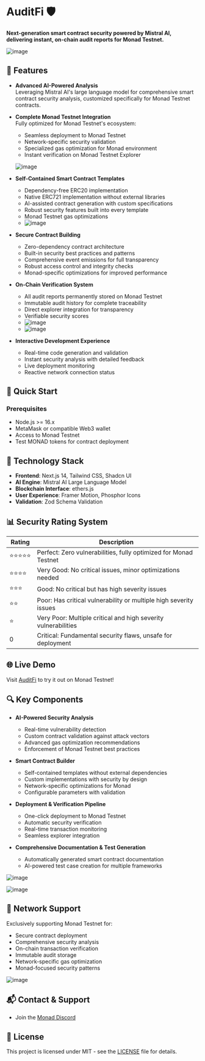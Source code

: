 # AuditFi 🛡️

**Next-generation smart contract security powered by Mistral AI, delivering instant, on-chain audit reports for Monad Testnet.**

![image](https://github.com/user-attachments/assets/d8700be0-fa2e-4001-bb43-f58f381d1e77)

## 🌟 Features

- **Advanced AI-Powered Analysis**  
  Leveraging Mistral AI's large language model for comprehensive smart contract security analysis, customized specifically for Monad Testnet contracts.

- **Complete Monad Testnet Integration**  
  Fully optimized for Monad Testnet's ecosystem:
  - Seamless deployment to Monad Testnet
  - Network-specific security validation
  - Specialized gas optimization for Monad environment
  - Instant verification on Monad Testnet Explorer
  
  ![image](https://github.com/user-attachments/assets/139dacac-ac70-4307-aa1a-63489c578bb3)

- **Self-Contained Smart Contract Templates**
  - Dependency-free ERC20 implementation
  - Native ERC721 implementation without external libraries
  - AI-assisted contract generation with custom specifications
  - Robust security features built into every template
  - Monad Testnet gas optimizations
  - ![image](https://github.com/user-attachments/assets/40d44ec8-6fc9-45ae-b397-a8da6778187e)

- **Secure Contract Building**
  - Zero-dependency contract architecture
  - Built-in security best practices and patterns
  - Comprehensive event emissions for full transparency
  - Robust access control and integrity checks
  - Monad-specific optimizations for improved performance

- **On-Chain Verification System**  
  - All audit reports permanently stored on Monad Testnet
  - Immutable audit history for complete traceability
  - Direct explorer integration for transparency
  - Verifiable security scores
  - ![image](https://github.com/user-attachments/assets/7a746d19-14a4-4888-af1d-e2c41013e02d)
  - ![image](https://github.com/user-attachments/assets/fe47e9f3-1127-4940-a3ca-a167576566c9)

- **Interactive Development Experience**
  - Real-time code generation and validation
  - Instant security analysis with detailed feedback
  - Live deployment monitoring
  - Reactive network connection status

## 🚀 Quick Start

### Prerequisites
- Node.js >= 16.x
- MetaMask or compatible Web3 wallet
- Access to Monad Testnet
- Test MONAD tokens for contract deployment

## 🔧 Technology Stack

- **Frontend**: Next.js 14, Tailwind CSS, Shadcn UI
- **AI Engine**: Mistral AI Large Language Model
- **Blockchain Interface**: ethers.js
- **User Experience**: Framer Motion, Phosphor Icons
- **Validation**: Zod Schema Validation

## 📊 Security Rating System

| Rating | Description |
|--------|-------------|
| ⭐⭐⭐⭐⭐ | Perfect: Zero vulnerabilities, fully optimized for Monad Testnet |
| ⭐⭐⭐⭐ | Very Good: No critical issues, minor optimizations needed |
| ⭐⭐⭐ | Good: No critical but has high severity issues |
| ⭐⭐ | Poor: Has critical vulnerability or multiple high severity issues |
| ⭐ | Very Poor: Multiple critical and high severity vulnerabilities |
| 0 | Critical: Fundamental security flaws, unsafe for deployment |

## 🌐 Live Demo
Visit [AuditFi](https://auditfi-monad.netlify.app/) to try it out on Monad Testnet!

## 🔍 Key Components

- **AI-Powered Security Analysis**
  - Real-time vulnerability detection
  - Custom contract validation against attack vectors
  - Advanced gas optimization recommendations
  - Enforcement of Monad Testnet best practices

- **Smart Contract Builder**
  - Self-contained templates without external dependencies
  - Custom implementations with security by design
  - Network-specific optimizations for Monad
  - Configurable parameters with validation

- **Deployment & Verification Pipeline**
  - One-click deployment to Monad Testnet
  - Automatic security verification
  - Real-time transaction monitoring
  - Seamless explorer integration

- **Comprehensive Documentation & Test Generation**
  - Automatically generated smart contract documentation
  - AI-powered test case creation for multiple frameworks

![image](https://github.com/user-attachments/assets/bb402476-5dc5-4c25-baac-f0b8eb1bc377)

![image](https://github.com/user-attachments/assets/b4455da8-4bcd-44b9-a92d-f05c0a46e009)

## 🔗 Network Support

Exclusively supporting Monad Testnet for:
- Secure contract deployment
- Comprehensive security analysis
- On-chain transaction verification
- Immutable audit storage
- Network-specific gas optimization
- Monad-focused security patterns

![image](https://github.com/user-attachments/assets/54f7a70e-249b-4f01-991a-9e3e98fd376f)

## 📬 Contact & Support

- Join the [Monad Discord](https://discord.gg/monad)

## 📄 License

This project is licensed under MIT - see the [LICENSE](LICENSE) file for details.
